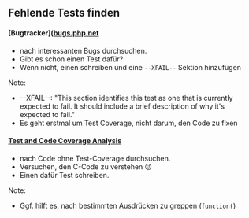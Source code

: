 ## Fehlende Tests finden <i class="fa fa-search" aria-hidden="true"></i>



#### [Bugtracker]([bugs.php.net](https://bugs.php.net) <i class="fa fa-bug" aria-hidden="true"></i>

* nach interessanten Bugs durchsuchen.
* Gibt es schon einen Test dafür?
* Wenn nicht, einen schreiben und eine `--XFAIL--` Sektion hinzufügen

Note:

* --XFAIL--: "This section identifies this test as one that is currently expected to fail. It should include a brief description of why it's expected to fail."
* Es geht erstmal um Test Coverage, nicht darum, den Code zu fixen



#### [Test and Code Coverage Analysis](http://gcov.php.net/) <i class="fa fa-code" aria-hidden="true"></i>

* nach Code ohne Test-Coverage durchsuchen.
* Versuchen, den C-Code zu verstehen 😜
* Einen dafür Test schreiben.

Note:

* Ggf. hilft es, nach bestimmten Ausdrücken zu greppen (`function(`)